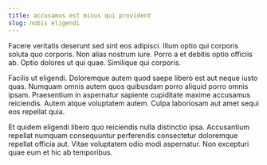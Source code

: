 ```yaml
---
title: accusamus est minus qui provident
slug: nobis eligendi
---
```


Facere veritatis deserunt sed sint eos adipisci. Illum optio qui corporis soluta quo corporis. Non alias nostrum iure. Porro a et debitis optio officiis ab. Optio dolores ut qui quae. Similique qui corporis.

Facilis ut eligendi. Doloremque autem quod saepe libero est aut neque iusto quas. Numquam omnis autem quos quibusdam porro aliquid porro omnis ipsam. Praesentium in aspernatur sapiente cupiditate maxime accusamus reiciendis. Autem atque voluptatem autem. Culpa laboriosam aut amet sequi eos repellat quia.

Et quidem eligendi libero quo reiciendis nulla distinctio ipsa. Accusantium repellat numquam consequuntur perferendis consectetur doloremque repellat officia aut. Vitae voluptatem odio modi aspernatur. Non excepturi quae eum et hic ab temporibus.
